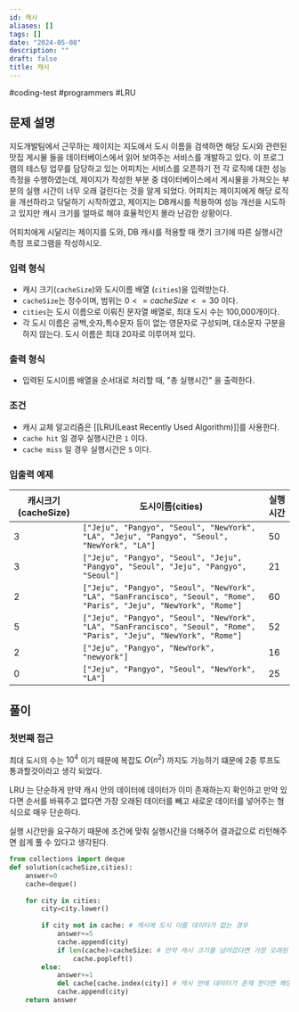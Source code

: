 ```yaml
---
id: 캐시
aliases: []
tags: []
date: "2024-05-08"
description: ""
draft: false
title: 캐시
---
```


#coding-test #programmers #LRU 

## 문제 설명
지도개발팀에서 근무하는 제이지는 지도에서 도시 이름을 검색하면 해당 도시와 관련된 맛집 게시물 들을 데이터베이스에서 읽어 보여주는 서비스를 개발하고 있다.
이 프로그램의 테스팅 업무를 담당하고 있는 어피치는 서비스를 오픈하기 전 각 로직에 대한 성능 측정을 수행하였는데, 제이지가 작성한 부분 중 데이터베이스에서 게시물을 가져오는 부분의 실행 시간이 너무 오래 걸린다는 것을 알게 되었다.
어피치는 제이지에게 해당 로직을 개선하라고 닦달하기 시작하였고, 제이지는 DB캐시를 적용하여 성능 개선을 시도하고 있지만 캐시 크기를 얼마로 해야 효율적인지 몰라 난감한 상황이다.

어피치에게 시달리는 제이지를 도와, DB 캐시를 적용할 때 캣기 크기에 따른 실행시간 측정 프로그램을 작성하시오.

### 입력 형식
- 캐시 크기(`cacheSize`)와 도시이름 배열 (`cities`)을 입력받는다.
- `cacheSize`는 정수이며, 범위는 $0<=cacheSize<=30$ 이다.
- `cities`는 도시 이름으로 이뤄진 문자열 배열로, 최대 도시 수는 100,000개이다.
- 각 도시 이름은 공백,숫자,특수문자 등이 없는 영문자로 구성되며, 대소문자 구분을 하지 않는다. 도시 이름은 최대 20자로 이루어져 있다.
### 출력 형식
- 입력된 도시이름 배열을 순서대로 처리할 때, "총 실행시간"  을 출력한다.

### 조건
- 캐시 교체 알고리즘은 [[LRU(Least Recently Used Algorithm)]]를 사용한다.
- `cache hit` 일 경우 실행시간은 `1` 이다.
- `cache miss` 일 경우 실행시간은 `5` 이다.

### 입출력 예제

| 캐시크기(cacheSize) | 도시이름(cities)                                                                                                        | 실행시간 |
| --------------- | ------------------------------------------------------------------------------------------------------------------- | ---- | 
| 3               | `["Jeju", "Pangyo", "Seoul", "NewYork", "LA", "Jeju", "Pangyo", "Seoul", "NewYork", "LA"]`                          | 50   |
| 3               | `["Jeju", "Pangyo", "Seoul", "Jeju", "Pangyo", "Seoul", "Jeju", "Pangyo", "Seoul"]`                                 | 21   |      
| 2               | `["Jeju", "Pangyo", "Seoul", "NewYork", "LA", "SanFrancisco", "Seoul", "Rome", "Paris", "Jeju", "NewYork", "Rome"]` | 60   |      
| 5               | `["Jeju", "Pangyo", "Seoul", "NewYork", "LA", "SanFrancisco", "Seoul", "Rome", "Paris", "Jeju", "NewYork", "Rome"]` | 52   |      
| 2               | `["Jeju", "Pangyo", "NewYork", "newyork"]`                                                                          | 16   |      
| 0               | `["Jeju", "Pangyo", "Seoul", "NewYork", "LA"]`                                                                      | 25   | 

## 풀이

### 첫번째 접근

최대 도시의 수는 $10^4$ 이기 때문에 복잡도 $O(n^2)$ 까지도 가능하기 떄문에 2중 루프도 통과할것이라고 생각 되었다.

LRU 는 단순하게 만약 캐시 안의 데이터에 데이터가 이미 존재하는지 확인하고 만약 있다면 순서를 바꿔주고 없다면 가장 오래된 데이터를 빼고 새로운 데이터를 넣어주는 형식으로 매우 단순하다.

실행 시간만을 요구하기 때문에 조건에 맞춰 실행시간을 더해주어 결과값으로 리턴해주면 쉽게 풀 수 있다고 생각된다.

```python
from collections import deque
def solution(cacheSize,cities):
	answer=0
	cache=deque()
	
	for city in cities:
		city=city.lower()
		
		if city not in cache: # 캐시에 도시 이름 데이터가 없는 경우
			answer+=5
			cache.append(city)
			if len(cache)>cacheSize: # 만약 캐시 크기를 넘어갔다면 가장 오래된 데이터를 제거
				cache.popleft()
		else:
			answer+=1
			del cache[cache.index(city)] # 캐시 안에 데이터가 존재 한다면 해당 데이터의 인덱스를 가장 최근으로 바꿔준다.
			cache.append(city)
	return answer
```
